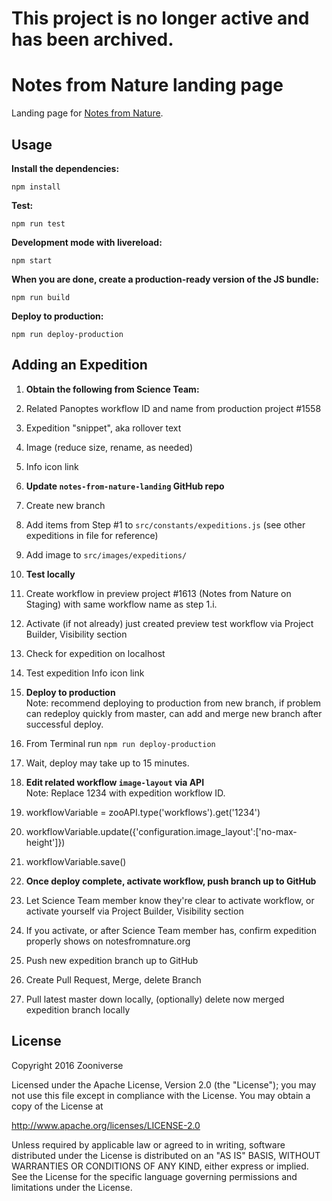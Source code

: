 # This project is no longer active and has been archived.

# Notes from Nature landing page

Landing page for [Notes from Nature](https://www.notesfromnature.org).

## Usage

__Install the dependencies:__

`npm install`

__Test:__

`npm run test`

__Development mode with livereload:__

`npm start`

__When you are done, create a production-ready version of the JS bundle:__

`npm run build`

__Deploy to production:__

`npm run deploy-production`

## Adding an Expedition

1. __Obtain the following from Science Team:__

  1. Related Panoptes workflow ID and name from production project #1558
  2. Expedition "snippet", aka rollover text
  3. Image (reduce size, rename, as needed)
  4. Info icon link

2. __Update `notes-from-nature-landing` GitHub repo__

  1. Create new branch
  2. Add items from Step #1 to `src/constants/expeditions.js` (see other expeditions in file for reference)
  3. Add image to `src/images/expeditions/`

3. __Test locally__

  1. Create workflow in preview project #1613 (Notes from Nature on Staging) with same workflow name as step 1.i.
  2. Activate (if not already) just created preview test workflow via Project Builder, Visibility section
  3. Check for expedition on localhost
  4. Test expedition Info icon link

4. __Deploy to production__  
Note: recommend deploying to production from new branch, if problem can redeploy quickly from master, can add and merge new branch after successful deploy.

  1. From Terminal run `npm run deploy-production`
  2. Wait, deploy may take up to 15 minutes.

5. __Edit related workflow `image-layout` via API__  
Note: Replace 1234 with expedition workflow ID.

  1. workflowVariable = zooAPI.type('workflows').get('1234')
  2. workflowVariable.update({'configuration.image_layout':['no-max-height']})
  3. workflowVariable.save()

6. __Once deploy complete, activate workflow, push branch up to GitHub__
  1. Let Science Team member know they're clear to activate workflow, or activate yourself via Project Builder, Visibility section
  2. If you activate, or after Science Team member has, confirm expedition properly shows on notesfromnature.org
  3. Push new expedition branch up to GitHub
  4. Create Pull Request, Merge, delete Branch
  5. Pull latest master down locally, (optionally) delete now merged expedition branch locally

## License

Copyright 2016 Zooniverse

Licensed under the Apache License, Version 2.0 (the "License");
you may not use this file except in compliance with the License.
You may obtain a copy of the License at

   http://www.apache.org/licenses/LICENSE-2.0

Unless required by applicable law or agreed to in writing, software
distributed under the License is distributed on an "AS IS" BASIS,
WITHOUT WARRANTIES OR CONDITIONS OF ANY KIND, either express or implied.
See the License for the specific language governing permissions and
limitations under the License.
